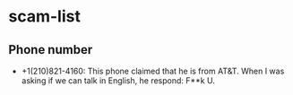 # scam-list

## Phone number

* +1(210)821-4160: This phone claimed that he is from AT&T. When I was asking if we can talk in English, he respond: F**k U.
